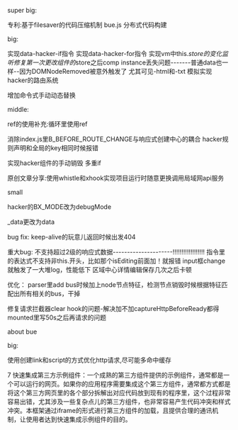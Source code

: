 super big:


专利:基于filesaver的代码压缩机制
bue.js
分布式代码构建




big:

实现data-hacker-if指令
实现data-hacker-for指令
实现vm中this.$store的变化监听
修复第一次更改组件的$store之后comp instance丢失问题-------普通data也一样--因为DOMNodeRemoved被意外触发了  尤其可见-html和-txt
模拟实现hacker的路由系统

增加命令式手动动态替换



middle:


ref的使用补充:循环里使用ref

消除index.js里B_BEFORE_ROUTE_CHANGE与响应式创建中心的耦合
hacker规则声明和全局的key相同时候报错

实现hacker组件的手动销毁
多重if

原创文章分享:使用whistle和xhook实现项目运行时随意更换调用局域网api服务



small

hacker的BX_MODE改为debugMode

_data更改为data





bug fix:
keep-alive的玩意儿返回时候出发404



重大bug:
不支持超过2级的响应式数据---------------------!!!!!!!!!!!!!!!!!!
指令里的表达式不支持非this.开头，比如那个isEditing前面加！就报错
input框change就触发了一大堆log，性能低下
区域中心详情编辑保存几次之后卡顿

优化：
parser里add bus时候加上node节点特征，检测节点销毁时候根据特征匹配出所有相关的bus，干掉




修复请求拦截器clear hook的问题-解决加不加captureHttpBeforeReady都得mounted里写50s之后再请求的问题













about bue

big:

使用创建link和script的方式优化http请求,尽可能多命中缓存





7 快速集成第三方示例组件：一个成熟的第三方组件提供的示例组件，通常都是一个可以运行的网页。如果你的应用程序需要集成这个第三方组件，通常都方式都是将这个第三方网页里的各个部分拆解出对应代码放到现有的程序里，这个过程非常容易出错，尤其涉及一些复杂点儿的第三方组件，也非常容易产生代码冲突和样式冲突。本框架通过iframe的形式进行第三方组件的加载，且提供合理的通讯机制，让使用者达到快速集成示例组件的目的。